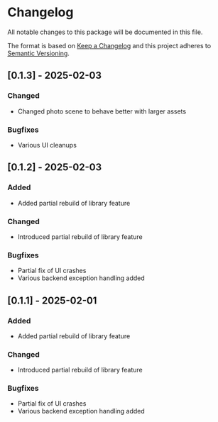 # Changelog
All notable changes to this package will be documented in this file.

The format is based on [Keep a Changelog](http://keepachangelog.com/en/1.0.0/)
and this project adheres to [Semantic Versioning](http://semver.org/spec/v2.0.0.html).

## [0.1.3] - 2025-02-03

### Changed
- Changed photo scene to behave better with larger assets

### Bugfixes
- Various UI cleanups

## [0.1.2] - 2025-02-03

### Added
- Added partial rebuild of library feature

### Changed
- Introduced partial rebuild of library feature

### Bugfixes
- Partial fix of UI crashes
- Various backend exception handling added


## [0.1.1] - 2025-02-01

### Added
- Added partial rebuild of library feature

### Changed
- Introduced partial rebuild of library feature

### Bugfixes
- Partial fix of UI crashes
- Various backend exception handling added